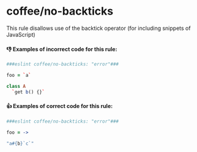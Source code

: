 # coffee/no-backticks

This rule disallows use of the backtick operator (for including snippets of JavaScript)

#### :-1: Examples of **incorrect** code for this rule:
```coffeescript
###eslint coffee/no-backticks: "error"###

foo = `a`

class A
  `get b() {}`
```

#### :+1: Examples of **correct** code for this rule:
```coffeescript
###eslint coffee/no-backticks: "error"###

foo = ->

"a#{b}`c`"
```
